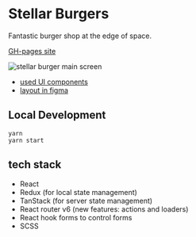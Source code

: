 # Stellar Burgers

Fantastic burger shop at the edge of space.

[GH-pages site](https://gvozdenkov.github.io/stellar-burgers/)

![stellar burger main screen](https://i.ibb.co/rtmWNX9/2023-03-11-18-08.png)

- [used UI components](https://www.npmjs.com/package/@ya.praktikum/react-developer-burger-ui-components)
- [layout in figma](<https://www.figma.com/file/ocw9a6hNGeAejl4F3G9fp8/React-_-%D0%9F%D1%80%D0%BE%D0%B5%D0%BA%D1%82%D0%BD%D1%8B%D0%B5-%D0%B7%D0%B0%D0%B4%D0%B0%D1%87%D0%B8-(3-%D0%BC%D0%B5%D1%81%D1%8F%D1%86%D0%B0)_external_link?node-id=849%3A1315&t=LLydQv2OA4D4NX2L-0>)

## Local Development

```
yarn
yarn start
```

## tech stack

- React
- Redux (for local state management)
- TanStack (for server state management)
- React router v6 (new features: actions and loaders)
- React hook forms to control forms
- SCSS

